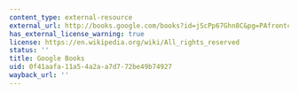 ```yaml
---
content_type: external-resource
external_url: http://books.google.com/books?id=jScPp67Ghn8C&pg=PAfrontcover
has_external_license_warning: true
license: https://en.wikipedia.org/wiki/All_rights_reserved
status: ''
title: Google Books
uid: 0f41aafa-11a5-4a2a-a7d7-72be49b74927
wayback_url: ''
---
```

